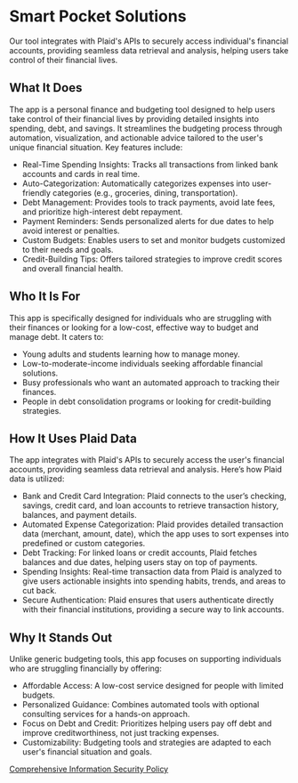# Smart Pocket Solutions
Our tool integrates with Plaid's APIs to securely access individual's financial accounts, providing seamless data retrieval and analysis, helping users take control of their financial lives. 

## What It Does
The app is a personal finance and budgeting tool designed to help users take control of their financial lives by providing detailed insights into spending, debt, and savings. It streamlines the budgeting process through automation, visualization, and actionable advice tailored to the user's unique financial situation. Key features include:
* Real-Time Spending Insights: Tracks all transactions from linked bank accounts and cards in real time.
* Auto-Categorization: Automatically categorizes expenses into user-friendly categories (e.g., groceries, dining, transportation).
* Debt Management: Provides tools to track payments, avoid late fees, and prioritize high-interest debt repayment.
* Payment Reminders: Sends personalized alerts for due dates to help avoid interest or penalties.
* Custom Budgets: Enables users to set and monitor budgets customized to their needs and goals.
* Credit-Building Tips: Offers tailored strategies to improve credit scores and overall financial health.

## Who It Is For
This app is specifically designed for individuals who are struggling with their finances or looking for a low-cost, effective way to budget and manage debt. It caters to:
* Young adults and students learning how to manage money.
* Low-to-moderate-income individuals seeking affordable financial solutions.
* Busy professionals who want an automated approach to tracking their finances.
* People in debt consolidation programs or looking for credit-building strategies.

## How It Uses Plaid Data
The app integrates with Plaid's APIs to securely access the user's financial accounts, providing seamless data retrieval and analysis. Here’s how Plaid data is utilized:
* Bank and Credit Card Integration: Plaid connects to the user’s checking, savings, credit card, and loan accounts to retrieve transaction history, balances, and payment details.
* Automated Expense Categorization: Plaid provides detailed transaction data (merchant, amount, date), which the app uses to sort expenses into predefined or custom categories.
* Debt Tracking: For linked loans or credit accounts, Plaid fetches balances and due dates, helping users stay on top of payments.
* Spending Insights: Real-time transaction data from Plaid is analyzed to give users actionable insights into spending habits, trends, and areas to cut back.
* Secure Authentication: Plaid ensures that users authenticate directly with their financial institutions, providing a secure way to link accounts.

## Why It Stands Out
Unlike generic budgeting tools, this app focuses on supporting individuals who are struggling financially by offering:
* Affordable Access: A low-cost service designed for people with limited budgets.
* Personalized Guidance: Combines automated tools with optional consulting services for a hands-on approach.
* Focus on Debt and Credit: Prioritizes helping users pay off debt and improve creditworthiness, not just tracking expenses.
* Customizability: Budgeting tools and strategies are adapted to each user's financial situation and goals.

[Comprehensive Information Security Policy]([url](https://docs.google.com/document/d/158eVV5tXpGsRvlVlQrbwjqaeI6VE7zpF5REZGPzYidA/edit?usp=sharing))

